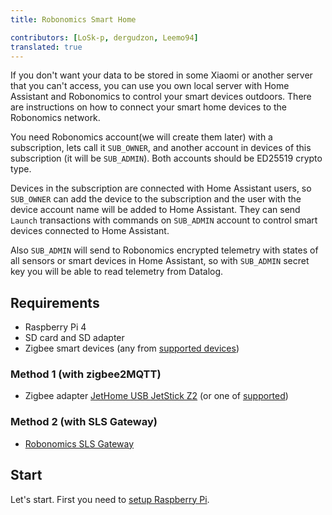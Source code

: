 ```yaml
---
title: Robonomics Smart Home

contributors: [LoSk-p, dergudzon, Leemo94]
translated: true
---
```

If you don't want your data to be stored in some Xiaomi or another server that you can't access, you can use you own local server with Home Assistant and Robonomics to control your smart devices outdoors. There are instructions on how to connect your smart home devices to the Robonomics network. 

You need Robonomics account(we will create them later) with a subscription, lets call it `SUB_OWNER`, and another account in devices of this subscription (it will be `SUB_ADMIN`). Both accounts should be ED25519 crypto type. 

Devices in the subscription are connected with Home Assistant users, so `SUB_OWNER` can add the device to the subscription and the user with the device account name will be added to Home Assistant. They can send `Launch` transactions with commands on `SUB_ADMIN` account to control smart devices connected to Home Assistant.

Also `SUB_ADMIN` will send to Robonomics encrypted telemetry with states of all sensors or smart devices in Home Assistant, so with `SUB_ADMIN` secret key you will be able to read telemetry from Datalog. 

## Requirements

* Raspberry Pi 4
* SD card and SD adapter
* Zigbee smart devices (any from [supported devices](https://slsys.io/action/supported_devices.html))

### Method 1 (with zigbee2MQTT)
* Zigbee adapter [JetHome USB JetStick Z2](https://jhome.ru/catalog/parts/PCBA/293/) (or one of [supported](https://www.zigbee2mqtt.io/information/supported_adapters.html))

### Method 2 (with SLS Gateway)
* [Robonomics SLS Gateway](https://easyeda.com/ludovich88/robonomics_sls_gateway_v01)

## Start

Let's start. First you need to [setup Raspberry Pi](/docs/raspberry-setup/).
